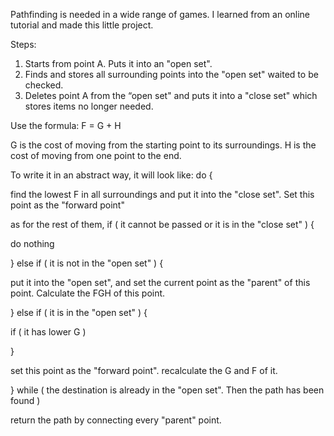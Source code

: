 Pathfinding is needed in a wide range of games. I learned from an 
online tutorial and made this little project.

Steps:

1. Starts from point A. Puts it into an "open set".
2. Finds and stores all surrounding points into the "open set" waited to be checked.
3. Deletes point A from the “open set" and puts it into a "close set" which stores items no longer needed. 

Use the formula: F = G + H

G is the cost of moving from the starting point to its surroundings.
H is the cost of moving from one point to the end.

To write it in an abstract way, it will look like:
do {

 find the lowest F in all surroundings and put it into the "close set". Set this point as the "forward point"
 
 as for the rest of them, if ( it cannot be passed or it is in the "close set" ) {
 
  do nothing
  
 } else if ( it is not in the "open set" ) {
 
  put it into the "open set", and set the current point as the "parent" of this point. Calculate the FGH of this point.
  
 } else if ( it is in the "open set" ) {
 
  if ( it has lower G )
  
}

 set this point as the "forward point". recalculate the G and F of it.
 
} while ( the destination is already in the "open set". Then the path has been found )


return the path by connecting every "parent" point.


